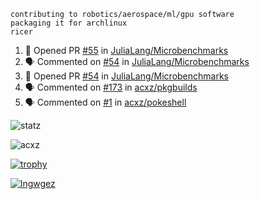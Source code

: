 ```
contributing to robotics/aerospace/ml/gpu software
packaging it for archlinux
ricer
```

<!--START_SECTION:activity-->
1. 💪 Opened PR [#55](https://github.com/JuliaLang/Microbenchmarks/pull/55) in [JuliaLang/Microbenchmarks](https://github.com/JuliaLang/Microbenchmarks)
2. 🗣 Commented on [#54](https://github.com/JuliaLang/Microbenchmarks/issues/54) in [JuliaLang/Microbenchmarks](https://github.com/JuliaLang/Microbenchmarks)
3. 💪 Opened PR [#54](https://github.com/JuliaLang/Microbenchmarks/pull/54) in [JuliaLang/Microbenchmarks](https://github.com/JuliaLang/Microbenchmarks)
4. 🗣 Commented on [#173](https://github.com/acxz/pkgbuilds/issues/173) in [acxz/pkgbuilds](https://github.com/acxz/pkgbuilds)
5. 🗣 Commented on [#1](https://github.com/acxz/pokeshell/issues/1) in [acxz/pokeshell](https://github.com/acxz/pokeshell)
<!--END_SECTION:activity-->


![statz](https://github-readme-stats.vercel.app/api?username=acxz&include_all_commits=true&show_icons=true)

<p><img align="center" src="https://github-readme-streak-stats.herokuapp.com/?user=acxz&" alt="acxz" /></p>

[![trophy](https://github-profile-trophy.vercel.app/?username=acxz)](https://github.com/ryo-ma/github-profile-trophy)

[![lngwgez](https://github-readme-stats.vercel.app/api/top-langs/?username=acxz&layout=compact)](https://github.com/acxz/github-readme-stats)
